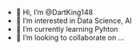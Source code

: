- 👋 Hi, I’m @DartKing148
- 👀 I’m interested in Data Science, AI
- 🌱 I’m currently learning Pyhton
- 💞️ I’m looking to collaborate on ...


<!---
DartKing148/DartKing148 is a ✨ special ✨ repository because its `README.md` (this file) appears on your GitHub profile.
You can click the Preview link to take a look at your changes.
--->
